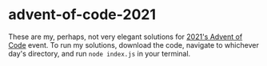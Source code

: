# advent-of-code-2021

These are my, perhaps, not very elegant solutions for [2021's Advent of Code](https://adventofcode.com/2021) event. To run my solutions, download the code, navigate to whichever day's directory, and run `node index.js` in your terminal.
